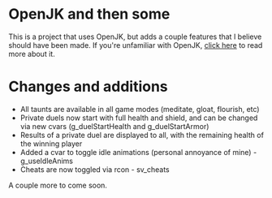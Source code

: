 # OpenJK and then some

This is a project that uses OpenJK, but adds a couple features that I believe should have been made. If you're unfamiliar with OpenJK, [click here](https://github.com/JACoders/OpenJK/blob/master/README.md) to read more about it.

# Changes and additions

* All taunts are available in all game modes (meditate, gloat, flourish, etc)
* Private duels now start with full health and shield, and can be changed via new cvars (g_duelStartHealth and g_duelStartArmor)
* Results of a private duel are displayed to all, with the remaining health of the winning player
* Added a cvar to toggle idle animations (personal annoyance of mine) - g_useIdleAnims
* Cheats are now toggled via rcon - sv_cheats

A couple more to come soon.

